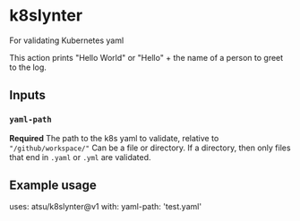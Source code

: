 # k8slynter
For validating Kubernetes yaml

This action prints "Hello World" or "Hello" + the name of a person to greet to the log.

## Inputs

### `yaml-path`

**Required** The path to the k8s yaml to validate, relative to `"/github/workspace/"` Can be a file or directory. If a directory, then only files that end in `.yaml` or `.yml` are validated.

## Example usage

uses: atsu/k8slynter@v1
with:
  yaml-path: 'test.yaml'
